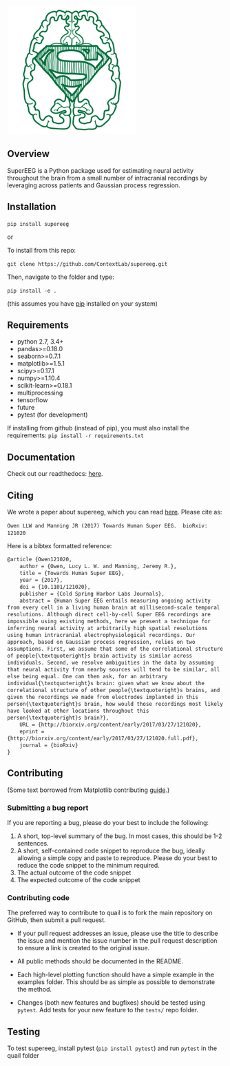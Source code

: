 ![SuperEEG logo](images/superEEG.png)

<h2>Overview</h2>

SuperEEG is a Python package used for estimating neural activity throughout the brain from a small number of intracranial recordings by leveraging across patients and Gaussian process regression. 
<!-- <h2>Try it!</h2>

Click the badge to launch a binder instance with example uses:

[![Binder](http://mybinder.org/badge.svg)](http://mybinder.org:/repo/contextlab/quail-example-notebooks)

or

Check the [repo](https://github.com/ContextLab/quail-example-notebooks) of Jupyter notebooks. -->

<h2>Installation</h2>

`pip install supereeg`

or

To install from this repo:

`git clone https://github.com/ContextLab/supereeg.git`

Then, navigate to the folder and type:

`pip install -e .`

(this assumes you have [pip](https://pip.pypa.io/en/stable/installing/) installed on your system)

<h2>Requirements</h2>

+ python 2.7, 3.4+
+ pandas>=0.18.0
+ seaborn>=0.7.1
+ matplotlib>=1.5.1
+ scipy>=0.17.1
+ numpy>=1.10.4
+ scikit-learn>=0.18.1
+ multiprocessing
+ tensorflow
+ future
+ pytest (for development)

If installing from github (instead of pip), you must also install the requirements:
`pip install -r requirements.txt`

<h2>Documentation</h2>

Check out our readthedocs: [here](http://supereeg.readthedocs.io/en/latest/).

<h2>Citing</h2>

We wrote a paper about supereeg, which you can read [here](http://biorxiv.org/content/early/2017/03/27/121020).
Please cite as:

`Owen LLW and Manning JR (2017) Towards Human Super EEG.  bioRxiv: 121020`

Here is a bibtex formatted reference:

```
@article {Owen121020,
	author = {Owen, Lucy L. W. and Manning, Jeremy R.},
	title = {Towards Human Super EEG},
	year = {2017},
	doi = {10.1101/121020},
	publisher = {Cold Spring Harbor Labs Journals},
	abstract = {Human Super EEG entails measuring ongoing activity from every cell in a living human brain at millisecond-scale temporal resolutions. Although direct cell-by-cell Super EEG recordings are impossible using existing methods, here we present a technique for inferring neural activity at arbitrarily high spatial resolutions using human intracranial electrophysiological recordings. Our approach, based on Gaussian process regression, relies on two assumptions. First, we assume that some of the correlational structure of people{\textquoteright}s brain activity is similar across individuals. Second, we resolve ambiguities in the data by assuming that neural activity from nearby sources will tend to be similar, all else being equal. One can then ask, for an arbitrary individual{\textquoteright}s brain: given what we know about the correlational structure of other people{\textquoteright}s brains, and given the recordings we made from electrodes implanted in this person{\textquoteright}s brain, how would those recordings most likely have looked at other locations throughout this person{\textquoteright}s brain?},
	URL = {http://biorxiv.org/content/early/2017/03/27/121020},
	eprint = {http://biorxiv.org/content/early/2017/03/27/121020.full.pdf},
	journal = {bioRxiv}
}

```

<h2>Contributing</h2>

(Some text borrowed from Matplotlib contributing [guide](http://matplotlib.org/devdocs/devel/contributing.html).)

<h3>Submitting a bug report</h3>

If you are reporting a bug, please do your best to include the following:

1. A short, top-level summary of the bug. In most cases, this should be 1-2 sentences.
2. A short, self-contained code snippet to reproduce the bug, ideally allowing a simple copy and paste to reproduce. Please do your best to reduce the code snippet to the minimum required.
3. The actual outcome of the code snippet
4. The expected outcome of the code snippet

<h3>Contributing code</h3>

The preferred way to contribute to quail is to fork the main repository on GitHub, then submit a pull request.

+ If your pull request addresses an issue, please use the title to describe the issue and mention the issue number in the pull request description to ensure a link is created to the original issue.

+ All public methods should be documented in the README.

+ Each high-level plotting function should have a simple example in the examples folder. This should be as simple as possible to demonstrate the method.

+ Changes (both new features and bugfixes) should be tested using `pytest`.  Add tests for your new feature to the `tests/` repo folder.

<h2>Testing</h2>

<!-- [![Build Status](https://travis-ci.com/ContextLab/quail.svg?token=hxjzzuVkr2GZrDkPGN5n&branch=master) -->

To test supereeg, install pytest (`pip install pytest`) and run `pytest` in the quail folder

<!-- <h2>Examples</h2> -->

<!-- See [here](http://cdl-quail.readthedocs.io/en/latest/auto_examples/index.html) for more examples. -->
